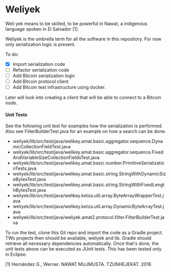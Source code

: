 # Weliyek

Weli yek means to be skilled, to be powerful in Nawat, a indigenous
language spoken in El Salvador [1].

Weliyek is the umbrella term for all the software in this repository. For now
only serialization logic is present.

To do:

- [x] Import serialization code
- [ ] Refactor serialization code
- [ ] Add Bitcoin serialization logic
- [ ] Add Bitcoin protocol client
- [ ] Add Bitcoin test infrastructure using docker.

Later will look into creating a client that will be able to connect to a
Bitcoin node. 

#### Unit Tests

See the following unit test for examples how the serialization is performed. Also see 
FilterBuilderTest.java for an example on how a search can be done.

- weliyek/lib/src/test/java/welikey.amat.basic.aggregator.sequence.DynamicCollectionFieldTest.java
- weliyek/lib/src/test/java/welikey.amat.basic.aggregator.sequence.FixedAndVariableSizeCollectionFieldsTest.java
- weliyek/lib/src/test/java/welikey.amat.basic.number.PrimitiveSerializationTests.java
- weliyek/lib/src/test/java/welikey.amat.basic.string.StringWithDynamicSizeBytesTest.java
- weliyek/lib/src/test/java/welikey.amat.basic.string.StringWithFixedLengthBytesTest.java
- weliyek/lib/src/test/java/welikey.ketza.util.array.ByteArrayWrapperTest.java
- weliyek/lib/src/test/java/welikey.ketza.util.array.DynamicByteArrayTest.java
- weliyek/lib/src/test/java/weliyek.amat2.protocol.filter.FilterBuilderTest.java

To run the test, clone this Git repo and import the code as a Gradle project. TWo projects then
should be available, weliyek and lib. Gradle should retrieve all necessary dependencies
automatically. Once that's done, the unit tests above can be executed as JUnit tests. This has
been tested only in Eclipse.

[1] Hernández G., Werner. NAWAT MUJMUSTA. TZUNHEJEKAT. 2016
